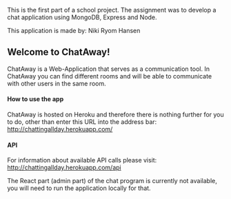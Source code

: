 This is the first part of a school project.
The assignment was to develop a chat application using MongoDB, Express and Node.

This application is made by:
Niki Ryom Hansen

## Welcome to ChatAway!
ChatAway is a Web-Application that serves as a communication tool.
In ChatAway you can find different rooms and will be able to communicate with other
users in the same room.

#### How to use the app
ChatAway is hosted on Heroku and therefore there is nothing further for you to do, 
other than enter this URL into the address bar:\
http://chattingallday.herokuapp.com/

#### API
For information about available API calls please visit:\
http://chattingallday.herokuapp.com/api

The React part (admin part) of the chat program is currently not available, you will need to run the application locally for that.